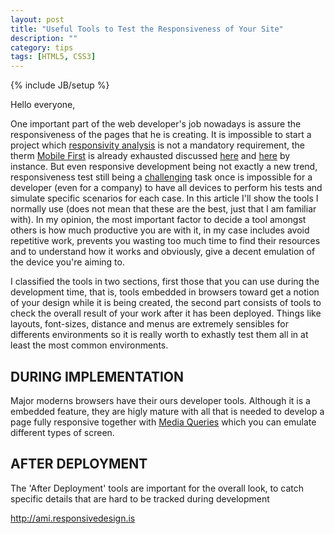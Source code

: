 ```yaml
---
layout: post
title: "Useful Tools to Test the Responsiveness of Your Site"
description: ""
category: tips
tags: [HTML5, CSS3]
---
```

{% include JB/setup %}

Hello everyone, 

One important part of the web developer's job nowadays is assure the responsiveness of the pages that he is creating. It is impossible to start a project which <a href="http://speckyboy.com/2013/01/17/the-evolution-of-responsive-web-design-responsivity-analysis/">responsivity analysis</a> is not a mandatory requirement, the therm <a href="http://www.uxmatters.com/mt/archives/2012/03/mobile-first-what-does-it-mean.php">Mobile First</a> is already exhausted discussed <a href="http://www.webinsation.com/why-should-i-design-for-mobile-first/">here</a> and <a href="http://www.wearejh.com/design/benefits-of-a-mobile-first-approach/">here</a> by instance.
But even responsive development being not exactly a new trend, responsiveness test still being a <a href="http://stream1.gifsoup.com/view/656679/pitfall-o.gif" target="_blank">challenging</a> task once is impossible for a developer (even for a company) to have all devices to perform his tests and simulate specific scenarios for each case.
In this article I'll show the tools I normally use (does not mean that these are the best, just that I am familiar with). In my opinion, the most important factor to decide a tool amongst others is how much productive you are with it, in my case includes avoid repetitive work, prevents you wasting too much time to find their resources and to understand how it works and obviously, give a decent emulation of the device you're aiming to.

I classified the tools in two sections, first those that you can use during the development time, that is, tools embedded in browsers toward get a notion of your design while it is being created, the second part consists of tools to check the overall result of your work after it has been deployed. Things like layouts, font-sizes, distance and menus are extremely sensibles for differents environments so it is really worth to exhastly test them all in at least the most common environments.

## DURING IMPLEMENTATION

Major moderns browsers have their ours developer tools. Although it is a embedded feature, they are higly mature with all that is needed to develop a page fully responsive together with <a href="http://www.w3schools.com/cssref/css3_pr_mediaquery.asp" target="_blank">Media Queries</a> which you can emulate different types of screen.

## AFTER DEPLOYMENT

The 'After Deployment' tools are important for the overall look, to catch specific details that are hard to be tracked during development

http://ami.responsivedesign.is


<script type="text/javascript" src="/js/main.js"></script>